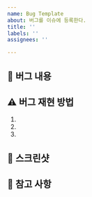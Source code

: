 ```yaml
---
name: Bug Template
about: 버그를 이슈에 등록한다.
title: ''
labels: ''
assignees: ''

---
```


## 🤷 버그 내용

## ⚠ 버그 재현 방법
1.
2.
3.

## 📸 스크린샷

## 👄 참고 사항
